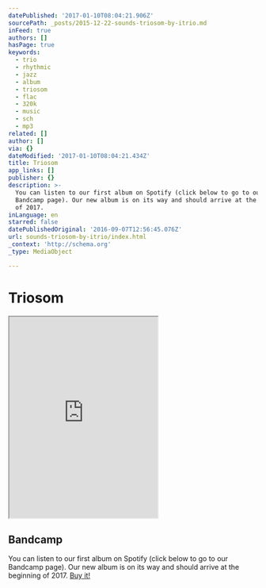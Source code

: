 ```yaml
---
datePublished: '2017-01-10T08:04:21.906Z'
sourcePath: _posts/2015-12-22-sounds-triosom-by-itrio.md
inFeed: true
authors: []
hasPage: true
keywords:
  - trio
  - rhythmic
  - jazz
  - album
  - triosom
  - flac
  - 320k
  - music
  - sch
  - mp3
related: []
author: []
via: {}
dateModified: '2017-01-10T08:04:21.434Z'
title: Triosom
app_links: []
publisher: {}
description: >-
  You can listen to our first album on Spotify (click below to go to our
  Bandcamp page). Our new album is on its way and should arrive at the beginning
  of 2017.
inLanguage: en
starred: false
datePublishedOriginal: '2016-09-07T12:56:45.076Z'
url: sounds-triosom-by-itrio/index.html
_context: 'http://schema.org'
_type: MediaObject

---
```

# Triosom

<iframe src="https://the-grid.github.io/ed-userhtml/?g=eJwdx9sKwjAMANA_MtaIMKGPvvsLaZvOsfRCmjH068c8b-dj1scTIFBNkUq_xFbgVQKnxOkt9GUFkrAV7x54R5wc3mAsP_ZCOjOEOTbx-Aey1PXsNU8uZyC1venqRyERMKU6OilX86YbwwFP6iss" height="406" style=""></iframe>

<article style=""><h1>Bandcamp</h1></article>

You can listen to our first album on Spotify (click below to go to our Bandcamp page). Our new album is on its way and should arrive at the beginning of 2017\.
[Buy it!][0]

[0]: http://bandcamp.com/EmbeddedPlayer/album=1634339132/size=large/bgcol=333333/linkcol=0f91ff/artwork=small/transparent=true/